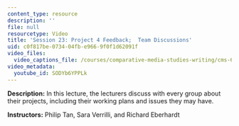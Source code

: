 ```yaml
---
content_type: resource
description: ''
file: null
resourcetype: Video
title: 'Session 23: Project 4 Feedback;  Team Discussions'
uid: c0f817be-0734-04fb-e966-9f0f1d62091f
video_files:
  video_captions_file: /courses/comparative-media-studies-writing/cms-611j-creating-video-games-fall-2014/lecture-videos/lecture-23-team-discussions/SODYb6YPPLk.vtt
video_metadata:
  youtube_id: SODYb6YPPLk
---
```


**Description:** In this lecture, the lecturers discuss with every group about their projects, including their working plans and issues they may have.

**Instructors:** Philip Tan, Sara Verrilli, and Richard Eberhardt